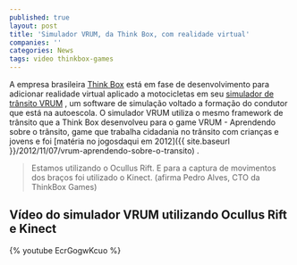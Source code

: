 ```yaml
---
published: true
layout: post
title: 'Simulador VRUM, da Think Box, com realidade virtual'
companies: ''
categories: News
tags: video thinkbox-games
---
```

A empresa brasileira <a href="http://www.thinkboxgames.com/" target="_blank">Think Box</a>
 está em fase de desenvolvimento para adicionar realidade virtual aplicado a motocicletas em seu <a href="http://www.simuladorvrum.com.br/" target="_blank">simulador de trânsito VRUM</a>
, um software de simulação voltado a formação do condutor que está na autoescola. O simulador VRUM utiliza o mesmo framework de trânsito que a Think Box desenvolveu para o game VRUM - Aprendendo sobre o trânsito, game que  trabalha cidadania no trânsito com crianças e jovens e foi [matéria no jogosdaqui em 2012]({{ site.baseurl }}/2012/11/07/vrum-aprendendo-sobre-o-transito)
. 

> Estamos utilizando o Ocullus Rift. E para a captura de movimentos dos braços foi utilizado o Kinect. (afirma Pedro Alves, CTO da ThinkBox Games)

## Vídeo do simulador VRUM utilizando Ocullus Rift e Kinect
{% youtube EcrGogwKcuo %}